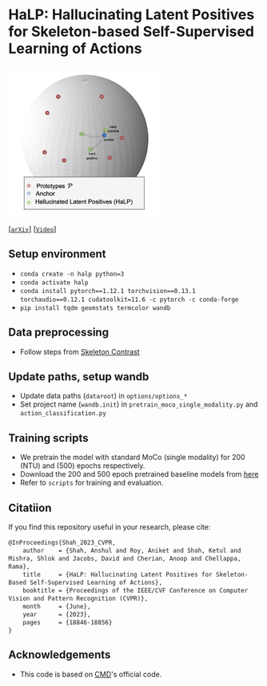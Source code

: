 # HaLP: Hallucinating Latent Positives for Skeleton-based Self-Supervised Learning of Actions 
<!-- ![](teaser.png) -->
<img src="teaser.png" alt="drawing" width="300"/>

[[`arXiv`](https://arxiv.org/abs/2304.00387)] [[`Video`](https://www.youtube.com/watch?v=O5pFnUmRciQ)]

## Setup environment
- `conda create -n halp python=3`
- `conda activate halp`
- `conda install pytorch==1.12.1 torchvision==0.13.1 torchaudio==0.12.1 cudatoolkit=11.6 -c pytorch -c conda-forge`
- `pip install tqdm geomstats termcolor wandb`

## Data preprocessing
- Follow steps from [Skeleton Contrast](https://github.com/fmthoker/skeleton-contrast)

## Update paths, setup wandb
- Update data paths (`dataroot`) in `options/options_*` 
- Set project name (`wandb.init`) in `pretrain_moco_single_modality.py` and `action_classification.py`

## Training scripts
- We pretrain the model with standard MoCo (single modality) for 200 (NTU) and (500) epochs respectively. 
- Download the 200 and 500 epoch pretrained baseline models from [here](https://www.cis.jhu.edu/~ashah/HaLP/baseline_checkpoints/)
- Refer to `scripts` for training and evaluation.

## Citatiion
If you find this repository useful in your research, please cite:
```
@InProceedings{Shah_2023_CVPR,
    author    = {Shah, Anshul and Roy, Aniket and Shah, Ketul and Mishra, Shlok and Jacobs, David and Cherian, Anoop and Chellappa, Rama},
    title     = {HaLP: Hallucinating Latent Positives for Skeleton-Based Self-Supervised Learning of Actions},
    booktitle = {Proceedings of the IEEE/CVF Conference on Computer Vision and Pattern Recognition (CVPR)},
    month     = {June},
    year      = {2023},
    pages     = {18846-18856}
}
```

## Acknowledgements
- This code is based on [CMD](https://github.com/maoyunyao/CMD)'s official code. 